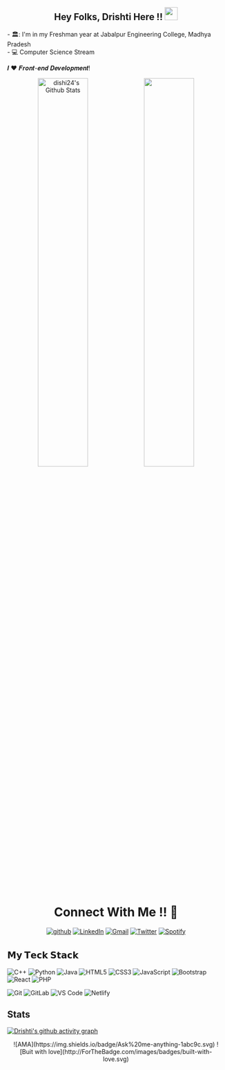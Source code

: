 <h2 align="center">Hey Folks, Drishti Here !! <img src="https://raw.githubusercontent.com/MartinHeinz/MartinHeinz/master/wave.gif" width="30px"></h2>
  - 🏛️: I'm in my Freshman year at Jabalpur Engineering College, Madhya Pradesh <br>
  - 💻 Computer Science Stream<br>  

𝑰 ❤️ 𝑭𝒓𝒐𝒏𝒕-𝒆𝒏𝒅 𝑫𝒆𝒗𝒆𝒍𝒐𝒑𝒎𝒆𝒏𝒕!
  
<div align="center">
  <img width="48%" src="https://github-readme-stats.vercel.app/api?username=dishi24&theme=dracula&show_icons=true" alt="dishi24's Github Stats"/>
  <img width="48%" src="https://github-readme-streak-stats.herokuapp.com/?user=dishi24&theme=dracula&show_icons=true" />
</div>

<h1 align="center">Connect With Me !! 🤝</h1>
<p align="center">
<a href="https://github.com/dishi24" target="_blank">
<img src=https://img.shields.io/badge/github-%2324292e.svg?&style=for-the-badge&logo=github&logoColor=white alt=github style="margin-bottom: 5px;" /></a>
<a href="https://www.linkedin.com/in/drishti-rana-54053a172/" target="_blank">
<img alt = "LinkedIn"src="https://img.shields.io/badge/LinkedIn-%230077B5.svg?&style=flat-square&logo=linkedin&logoColor=white" /></a>
<a href="mailto:drishtirana1011@gmail.com" target="_blank">
<img alt="Gmail" src="https://img.shields.io/badge/Gmail-D14836?style=for-the-badge&logo=gmail&logoColor=white" /></a>
<a img alt = "Discord" src ="https://img.shields.io/badge/Discord-7289DA?style=for-the-badge&logo=discord&logoColor=white" /></a>
<a href="https://twitter.com/DrishtiRana14" target="_blank">
<img alt ="Twitter" src="https://img.shields.io/badge/Twitter-1DA1F2?style=for-the-badge&logo=twitter&logoColor=white" /></a>
<a href="https://open.spotify.com/user/315uczueixqj7aq732637n5abvha?si=O2dowIhLQK6kYANARnzFBQ&dl_branch=1" target="_blank">
<img alt="Spotify" src="https://img.shields.io/badge/Spotify-1ED760?&style=for-the-badge&logo=spotify&logoColor=white" /></a>
</p>

## 𝗠𝘆 𝗧𝗲𝗰𝗸 𝗦𝘁𝗮𝗰𝗸
![C++](https://img.shields.io/badge/C%2B%2B-00599C?style=for-the-badge&logo=c%2B%2B&logoColor=white)
![Python](https://img.shields.io/badge/Python-3776AB?style=for-the-badge&logo=python&logoColor=white)
![Java](https://img.shields.io/badge/Java-ED8B00?style=for-the-badge&logo=java&logoColor=white)
![HTML5](https://img.shields.io/badge/-HTML5-%23E44D27?style=flat-square&logo=html5&logoColor=ffffff)
![CSS3](https://img.shields.io/badge/-CSS3-%231572B6?style=flat-square&logo=css3)
![JavaScript](https://img.shields.io/badge/-JavaScript-%23F7DF1C?style=flat-square&logo=javascript&logoColor=000000&labelColor=%23F7DF1C&color=%23FFCE5A)
![Bootstrap](https://img.shields.io/badge/Bootstrap-563D7C?style=for-the-badge&logo=bootstrap&logoColor=white)
![React](https://img.shields.io/badge/React-20232A?style=for-the-badge&logo=react&logoColor=61DAFB)
![PHP](https://img.shields.io/badge/PHP-777BB4?style=for-the-badge&logo=php&logoColor=white)

![Git](https://img.shields.io/badge/-Git-%23F05032?style=flat-square&logo=git&logoColor=%23ffffff)
![GitLab](https://img.shields.io/badge/-GitLab-FCA121?style=flat-square&logo=gitlab)
![VS Code](https://img.shields.io/badge/-VSCode-%23007ACC?style=flat-square&logo=visual-studio-code)
![Netlify](https://img.shields.io/badge/-Netlify-%2300C7B7?style=flat-square&logo=netlify&logoColor=ffffff)

## Stats  

[![Drishti's github activity graph](https://activity-graph.herokuapp.com/graph?username=dishi24&theme=dracula)](https://github.com/dishi24/github-readme-activity-graph)
<br>
<div align="center">
  ![AMA](https://img.shields.io/badge/Ask%20me-anything-1abc9c.svg)  
  ![Buit with love](http://ForTheBadge.com/images/badges/built-with-love.svg)
</div>
